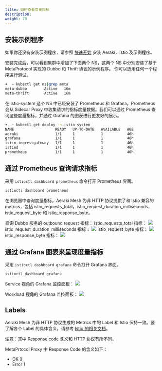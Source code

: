 ```yaml
---
title: 如何查看度量指标
description: 
weight: 70
---
```


## 安装示例程序

如果你还没有安装示例程序，请参照 [快速开始](/zh/docs/v1.x/quickstart/) 安装 Aeraki，Istio 及示例程序。

安装完成后，可以看到集群中增加了下面两个 NS，这两个 NS 中分别安装了基于 MetaProtocol 实现的 Dubbo 和 Thrift 协议的示例程序。
你可以选用任何一个程序进行测试。

```bash
➜  ~ kubectl get ns|grep meta
meta-dubbo        Active   16m
meta-thrift       Active   16m
```

在 istio-system 这个 NS 中已经安装了 Prometheus 和 Grafana，Prometheus 会从 Sidecar Proxy 中收集请求的指标度量数据。我们可以通过 Prometheus 查询这些度量指标，并通过 Grafana 的图表进行更友好的展示。

```bash
➜  ~ kubectl get deploy -n istio-system
NAME                   READY   UP-TO-DATE   AVAILABLE   AGE
aeraki                 1/1     1            1           46h
grafana                1/1     1            1           46h
istio-ingressgateway   1/1     1            1           46h
istiod                 1/1     1            1           46h
prometheus             1/1     1            1           46h
```

## 通过 Prometheus 查询请求指标

采用 ```istioctl dashboard prometheus``` 命令打开 Prometheus 界面。

```bash
istioctl dashboard prometheus
```

在浏览器中查询度量指标。Aeraki Mesh 为非 HTTP 协议提供了和 Istio 兼容的 metrics，包括 istio_requests_total，istio_request_duration_milliseconds，istio_request_byte 和 istio_response_byte。

查询 Dubbo 服务的 outbound request 指标：
istio_requests_total 指标：
![](../prometheus-request-total.png)
istio_request_duration_milliseconds 指标：
![](../prometheus-duration_milliseconds.png)
istio_request_byte 指标：
![](../prometheus-request-byte.png)
istio_response_byte 指标：
![](../prometheus-response_byte.png)

## 通过 Grafana 图表来呈现度量指标

采用 ```istioctl dashboard grafana``` 命令打开 Grafana 界面。

```bash
istioctl dashboard grafana
```
Service 视角的 Grafana 监控面板：
![](../istio-grafana-service.png)

Workload 视角的 Grafana 监控面板：
![](../istio-grafana-workload.png)

## Labels

Aeraki Mesh 为非 HTTP 协议生成的 Metrics 中的 Label 和 Istio 保持一致。要了解各个 Label 的具体含义，请参考 [Istio 的相关文档](https://istio.io/latest/docs/reference/config/metrics/#labels)。

注意：其中 Response code 含义和 HTTP 协议有所不同。

MetaPrtocol Proxy 中 Response Code 的含义如下：
* OK 0
* Error 1



